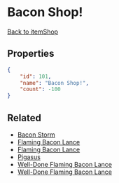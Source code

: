 # Bacon Shop!

<no description available>

[Back to itemShop](../item-shops.md)

## Properties

```json
{
    "id": 101,
    "name": "Bacon Shop!",
    "count": -100
}
```

## Related

- [Bacon Storm](../items/2470-bacon-storm.md)
- [Flaming Bacon Lance](../items/2468-flaming-bacon-lance.md)
- [Flaming Bacon Lance](../items/2469-flaming-bacon-lance.md)
- [Pigasus](../items/2443-pigasus.md)
- [Well-Done Flaming Bacon Lance](../items/2476-well-done-flaming-bacon-lance.md)
- [Well-Done Flaming Bacon Lance](../items/2475-well-done-flaming-bacon-lance.md)

